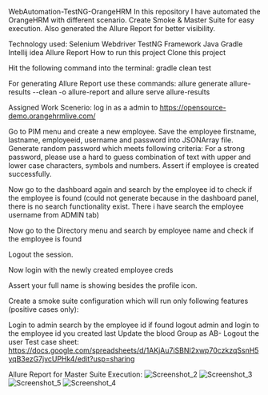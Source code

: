 WebAutomation-TestNG-OrangeHRM
In this repository I have automated the OrangeHRM with different scenario. Create Smoke & Master Suite for easy execution. Also generated the Allure Report for better visibility.

Technology used:
Selenium Webdriver
TestNG Framework
Java
Gradle
Intellij idea
Allure Report
How to run this project
Clone this project

Hit the following command into the terminal: gradle clean test

For generating Allure Report use these commands: allure generate allure-results --clean -o allure-report and allure serve allure-results

Assigned Work Scenerio:
log in as a admin to https://opensource-demo.orangehrmlive.com/

Go to PIM menu and create a new employee. Save the employee firstname, lastname, employeeid, username and password into JSONArray file. Generate random password which meets following criteria: For a strong password, please use a hard to guess combination of text with upper and lower case characters, symbols and numbers. Assert if employee is created successfully.

Now go to the dashboard again and search by the employee id to check if the employee is found (could not generate because in the dashboard panel, there is no search functionality exist. There i have search the employee username from ADMIN tab)

Now go to the Directory menu and search by employee name and check if the employee is found

Logout the session.

Now login with the newly created employee creds

Assert your full name is showing besides the profile icon.


Create a smoke suite configuration which will run only following features (positive cases only):

Login to admin
search by the employee id if found
logout admin and login to the employee id you created last
Update the blood Group as AB-
Logout the user
Test case sheet:
https://docs.google.com/spreadsheets/d/1AKjAu7iSBNI2xwp70czkzqSsnH5yqB3ezG7jvcUPHk4/edit?usp=sharing

Allure Report for Master Suite Execution:
![Screenshot_2](https://github.com/Wasiur195/OrangeHRM-Automation-Testing/assets/23733827/5f36eff3-f6e5-432d-9419-b80da25d6cb7)
![Screenshot_3](https://github.com/Wasiur195/OrangeHRM-Automation-Testing/assets/23733827/113ede91-d756-4f14-97af-36d4a92b9afd)
![Screenshot_5](https://github.com/Wasiur195/OrangeHRM-Automation-Testing/assets/23733827/aade6bc4-2a56-4eb4-891b-236a22603fbb)
![Screenshot_4](https://github.com/Wasiur195/OrangeHRM-Automation-Testing/assets/23733827/bb38756e-6fb1-4922-9c78-9dd5d141de9d)
